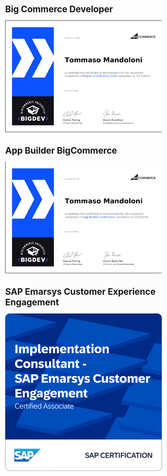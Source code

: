 # Big Commerce Developer
![big commerce developer](https://github.com/tommand-line/tech-certifications/blob/b169122b4fff2ee05bdd047fc7327d4002557056/bigdev.png)

# App Builder BigCommerce
![app builder big commerce](https://github.com/tommand-line/tech-certifications/blob/b169122b4fff2ee05bdd047fc7327d4002557056/appbuilder.png)

# SAP Emarsys Customer Experience Engagement
![sap_emarsys](https://github.com/tommand-line/tech-certifications/blob/b169122b4fff2ee05bdd047fc7327d4002557056/sap-certified-associate-implementation-consultant-s.10.png)
